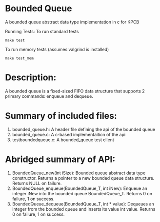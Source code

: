 Bounded Queue
=============
A bounded queue abstract data type implementation in c for
KPCB

Running Tests:
To run standard tests 
```
make test
```

To run memory tests (assumes valgrind is installed)
```
make test_mem
```

Description:
============
A bounded queue is a fixed-sized FIFO data structure that
supports 2 primary commands: enqueue and dequeue.

Summary of included files:
==========================
1. bounded_queue.h: A header file defining the api of the bounded queue
2. bounded_queue.c: A c-based implementaition of the api
3. testboundedqueue.c: A bounded_queue test client

Abridged summary of API:
========================
1. BoundedQueue_new(int iSize): Bounded queue abstract data type 
constructor. Returns a pointer to a new bounded queue data structure.
Returns NULL on failure.
2. BoundedQueue_enqueue(BoundedQueue_T, int iNew): Enqueue an integer
iNew into the bounded queue BoundedQueue_T. Returns 0 on failure,
1 on success.
3. BoundedQueue_dequeue(BoundedQueue_T, int * value): Dequeues an 
integer from the bounded queue and inserts its value int value. Returns
0 on failure, 1 on success.
